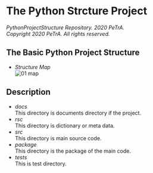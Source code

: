 The Python Strcture Project
===================================================================================================================
_PythonProjectStructure Repository. 2020 PeTrA._      
_Copyright 2020 PeTrA. All rights reserved._   
## The Basic Python Project Structure   
* _Structure Map_   
![01  map](https://user-images.githubusercontent.com/33143731/97069185-63cf9f80-1609-11eb-9ca9-f191032d855f.png)   
## Description   
* _docs_   
This directory is documents directory if the project.   
* _rsc_   
This directory is dictionary or meta data.   
* _src_   
This directory is main source code.   
* _package_   
This directory is the package of the main code.   
* _tests_   
This is test directory.   



